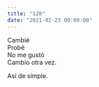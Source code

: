 ```yaml
---
title: "120"
date: "2021-02-23 00:00:00"
---
```


Cambié\
Probé\
No me gustó\
Cambio otra vez.

Así de simple.
